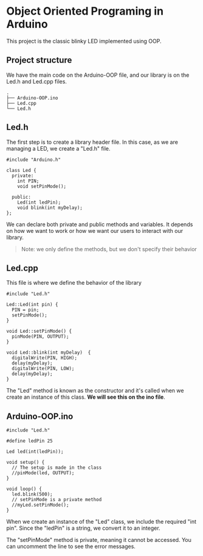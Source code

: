 # Object Oriented Programing in Arduino

This project is the classic blinky LED implemented using OOP.

## Project structure

We have the main code on the Arduino-OOP file, and our library is on the Led.h and Led.cpp files.

```
.
├── Arduino-OOP.ino
├── Led.cpp
└── Led.h
```

## Led.h

The first step is to create a library header file. In this case, as we are managing a LED, we create a "Led.h" file.

```
#include "Arduino.h"

class Led {
  private:
    int PIN;
    void setPinMode();

  public:
    Led(int ledPin);
    void blink(int myDelay);
};
```

We can declare both private and public methods and variables. It depends on how we want to work or how we want our users to interact with our library.

> Note: we only define the methods, but we don't specify their behavior

## Led.cpp

This file is where we define the behavior of the library

```
#include "Led.h"

Led::Led(int pin) {
  PIN = pin;
  setPinMode();
}

void Led::setPinMode() {
  pinMode(PIN, OUTPUT);
}

void Led::blink(int myDelay)  {
  digitalWrite(PIN, HIGH);
  delay(myDelay);
  digitalWrite(PIN, LOW);
  delay(myDelay);
}
```
The "Led" method is known as the constructor and it's called when we create an instance of this class. **We will see this on the ino file**.

## Arduino-OOP.ino

```
#include "Led.h"

#define ledPin 25

Led led(int(ledPin));

void setup() {
  // The setup is made in the class
  //pinMode(led, OUTPUT);
}

void loop() {
  led.blink(500);
  // setPinMode is a private method
  //myLed.setPinMode();
}
```

When we create an instance of the "Led" class, we include the required "int pin". Since the "ledPin" is a string, we convert it to an integer.

The "setPinMode" method is private, meaning it cannot be accessed. You can uncomment the line to see the error messages.
